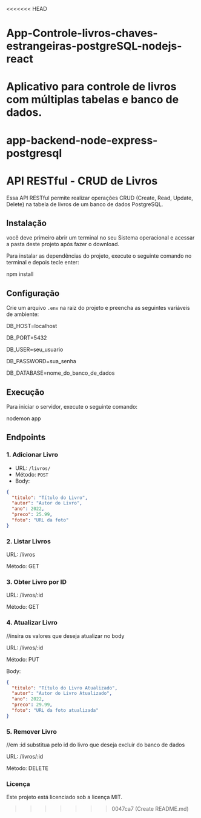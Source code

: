 <<<<<<< HEAD
# App-Controle-livros-chaves-estrangeiras-postgreSQL-nodejs-react
Aplicativo para controle de livros com múltiplas tabelas e banco de dados.
=======
# app-backend-node-express-postgresql
# API RESTful - CRUD de Livros

Essa API RESTful permite realizar operações CRUD (Create, Read, Update, Delete) na tabela de livros 
de um banco de dados PostgreSQL.

## Instalação
você deve primeiro abrir um terminal no seu Sistema operacional e acessar a pasta deste projeto após fazer o download.

Para instalar as dependências do projeto, execute o seguinte comando no terminal e depois tecle enter:

npm install

## Configuração

Crie um arquivo `.env` na raiz do projeto e preencha as seguintes variáveis de ambiente:

DB_HOST=localhost

DB_PORT=5432

DB_USER=seu_usuario

DB_PASSWORD=sua_senha

DB_DATABASE=nome_do_banco_de_dados


## Execução

Para iniciar o servidor, execute o seguinte comando:

nodemon app


## Endpoints

### 1. Adicionar Livro

- URL: `/livros/`
- Método: `POST`
- Body:

```json
{
  "titulo": "Título do Livro",
  "autor": "Autor do Livro",
  "ano": 2022,
  "preco": 25.99,
  "foto": "URL da foto"
}
```
### 2. Listar Livros

URL: /livros

Método: GET

### 3. Obter Livro por ID

URL: /livros/:id

Método: GET

### 4. Atualizar Livro 

//insira os valores que deseja atualizar no body

URL: /livros/:id

Método: PUT

Body:
```json
{
  "titulo": "Título do Livro Atualizado",
  "autor": "Autor do Livro Atualizado",
  "ano": 2022,
  "preco": 29.99,
  "foto": "URL da foto atualizada"
}
```

### 5. Remover Livro

//em :id substitua pelo id do livro que deseja excluir do banco de dados

URL: /livros/:id

Método: DELETE


### Licença

Este projeto está licenciado sob a licença MIT.

>>>>>>> 0047ca7 (Create README.md)
